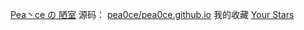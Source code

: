 [Pea丶ce の 陋室](https://pea0ce.github.io/index.html)
源码：
[pea0ce/pea0ce.github.io](https://github.com/pea0ce/pea0ce.github.io)
我的收藏
[Your Stars](https://github.com/pea0ce?tab=stars)
